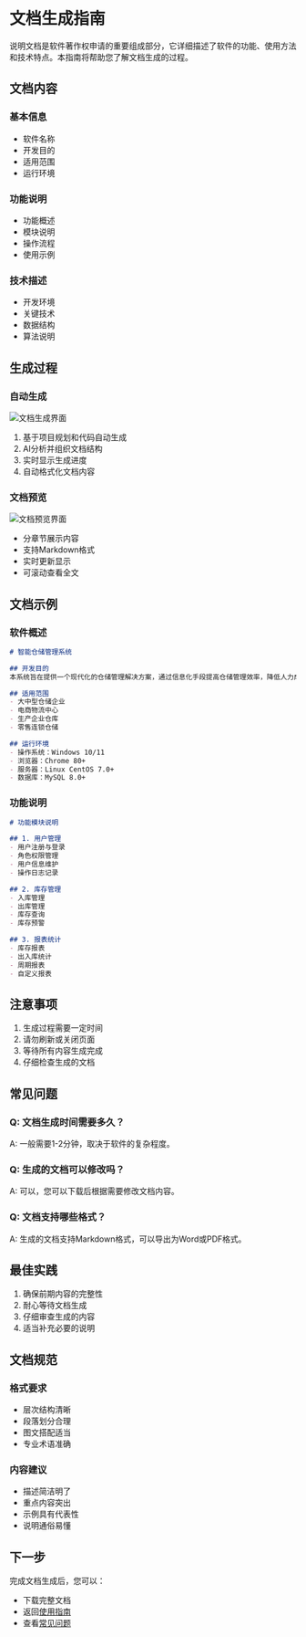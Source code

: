 # 文档生成指南

说明文档是软件著作权申请的重要组成部分，它详细描述了软件的功能、使用方法和技术特点。本指南将帮助您了解文档生成的过程。

## 文档内容

### 基本信息
- 软件名称
- 开发目的
- 适用范围
- 运行环境

### 功能说明
- 功能概述
- 模块说明
- 操作流程
- 使用示例

### 技术描述
- 开发环境
- 关键技术
- 数据结构
- 算法说明

## 生成过程

### 自动生成
![文档生成界面](/_media/doc_generate.png)

1. 基于项目规划和代码自动生成
2. AI分析并组织文档结构
3. 实时显示生成进度
4. 自动格式化文档内容

### 文档预览
![文档预览界面](/_media/doc_preview.png)

- 分章节展示内容
- 支持Markdown格式
- 实时更新显示
- 可滚动查看全文

## 文档示例

### 软件概述
```markdown
# 智能仓储管理系统

## 开发目的
本系统旨在提供一个现代化的仓储管理解决方案，通过信息化手段提高仓储管理效率，降低人力成本，提升库存准确性。

## 适用范围
- 大中型仓储企业
- 电商物流中心
- 生产企业仓库
- 零售连锁仓储

## 运行环境
- 操作系统：Windows 10/11
- 浏览器：Chrome 80+
- 服务器：Linux CentOS 7.0+
- 数据库：MySQL 8.0+
```

### 功能说明
```markdown
# 功能模块说明

## 1. 用户管理
- 用户注册与登录
- 角色权限管理
- 用户信息维护
- 操作日志记录

## 2. 库存管理
- 入库管理
- 出库管理
- 库存查询
- 库存预警

## 3. 报表统计
- 库存报表
- 出入库统计
- 周期报表
- 自定义报表
```

## 注意事项

1. 生成过程需要一定时间
2. 请勿刷新或关闭页面
3. 等待所有内容生成完成
4. 仔细检查生成的文档

## 常见问题

### Q: 文档生成时间需要多久？
A: 一般需要1-2分钟，取决于软件的复杂程度。

### Q: 生成的文档可以修改吗？
A: 可以，您可以下载后根据需要修改文档内容。

### Q: 文档支持哪些格式？
A: 生成的文档支持Markdown格式，可以导出为Word或PDF格式。

## 最佳实践

1. 确保前期内容的完整性
2. 耐心等待文档生成
3. 仔细审查生成的内容
4. 适当补充必要的说明

## 文档规范

### 格式要求
- 层次结构清晰
- 段落划分合理
- 图文搭配适当
- 专业术语准确

### 内容建议
- 描述简洁明了
- 重点内容突出
- 示例具有代表性
- 说明通俗易懂

## 下一步

完成文档生成后，您可以：
- 下载完整文档
- 返回[使用指南](/guide)
- 查看[常见问题](/faq) 